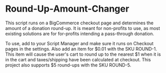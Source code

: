 # Round-Up-Amount-Changer
This script runs on a BigCommerce checkout page and determines the amount of a donation round-up. It is meant for non-profits to use, as most existing solutions are for for-profits intending a pass-through donation.

To use, add to your Script Manager and make sure it runs on Checkout pages in the settings. Also add an item for $0.01 with the SKU ROUND-1. This item will cause the user's cart to round up to the nearest $1 when it is in the cart and taxes/shipping have been calculated at checkout. This project also supports $5 round-ups with the SKU ROUND-5.
